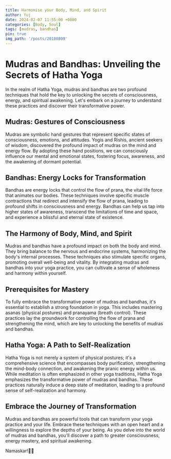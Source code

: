 ```yaml
---
title: Harmonise your Body, Mind, and Spirit
author: Yuj
date: 2024-02-07 11:55:00 +0800
categories: [Body, Soul]
tags: [mudras, bandhas]
pin: true
img_path: '/posts/20180809'
---
```


# Mudras and Bandhas: Unveiling the Secrets of Hatha Yoga

In the realm of Hatha Yoga, mudras and bandhas are two profound techniques that hold the key to unlocking the secrets of consciousness, energy, and spiritual awakening. Let's embark on a journey to understand these practices and discover their transformative power.

## Mudras: Gestures of Consciousness

Mudras are symbolic hand gestures that represent specific states of consciousness, emotions, and attitudes. Yogis and Rishis, ancient seekers of wisdom, discovered the profound impact of mudras on the mind and energy flow. By adopting these hand positions, we can consciously influence our mental and emotional states, fostering focus, awareness, and the awakening of dormant potential.

## Bandhas: Energy Locks for Transformation

Bandhas are energy locks that control the flow of prana, the vital life force that animates our bodies. These techniques involve specific muscle contractions that redirect and intensify the flow of prana, leading to profound shifts in consciousness and energy. Bandhas can help us tap into higher states of awareness, transcend the limitations of time and space, and experience a blissful and eternal state of existence.

## The Harmony of Body, Mind, and Spirit

Mudras and bandhas have a profound impact on both the body and mind. They bring balance to the nervous and endocrine systems, harmonizing the body's internal processes. These techniques also stimulate specific organs, promoting overall well-being and vitality. By integrating mudras and bandhas into your yoga practice, you can cultivate a sense of wholeness and harmony within yourself.

## Prerequisites for Mastery

To fully embrace the transformative power of mudras and bandhas, it's essential to establish a strong foundation in yoga. This includes mastering asanas (physical postures) and pranayama (breath control). These practices lay the groundwork for controlling the flow of prana and strengthening the mind, which are key to unlocking the benefits of mudras and bandhas.

## Hatha Yoga: A Path to Self-Realization

Hatha Yoga is not merely a system of physical postures; it's a comprehensive science that encompasses body purification, strengthening the mind-body connection, and awakening the pranic energy within us. While meditation is often emphasized in other yoga traditions, Hatha Yoga emphasizes the transformative power of mudras and bandhas. These practices naturally induce a deep state of meditation, leading to a profound sense of self-realization and harmony.

## Embrace the Journey of Transformation

Mudras and bandhas are powerful tools that can transform your yoga practice and your life. Embrace these techniques with an open heart and a willingness to explore the depths of your being. As you delve into the world of mudras and bandhas, you'll discover a path to greater consciousness, energy mastery, and spiritual awakening.

Namaskar!🙏✨